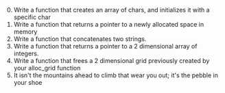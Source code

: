0. Write a function that creates an array of chars, and initializes it with a specific char
1. Write a function that returns a pointer to a newly allocated space in memory
2. Write a function that concatenates two strings.
3. Write a function that returns a pointer to a 2 dimensional array of integers.
4. Write a function that frees a 2 dimensional grid previously created by your alloc_grid function
5. It isn't the mountains ahead to climb that wear you out; it's the pebble
in your shoe